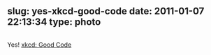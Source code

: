 slug: yes-xkcd-good-code
date: 2011-01-07 22:13:34
type: photo
---

<a href="http://xkcd.com/844/"><img src="{{@asset.url swerner/tumblr/2011-01-07-yes-xkcd-good-code-cd95024e48.png}}" alt=""/></a>

Yes! [xkcd: Good Code](http://xkcd.com/844/)
